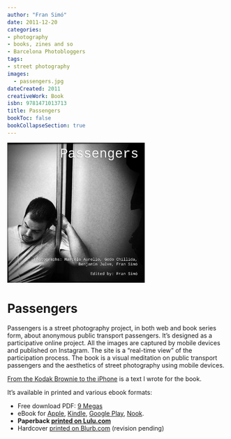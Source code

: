 ```yaml
---
author: "Fran Simó"
date: 2011-12-20
categories:
- photography
- books, zines and so
- Barcelona Photobloggers
tags: 
- street photography 
images:
  - passengers.jpg
dateCreated: 2011
creativeWork: Book
isbn: 9781471013713
title: Passengers
bookToc: false
bookCollapseSection: true
---
```


![passengers.jpg](passengers.jpg)

# Passengers

Passengers is a street photography project, in both web and book series form, about anonymous public transport
passengers. It’s designed as a participative online project. All the images are captured by mobile devices and published
on Instagram. The site is a “real-time view” of the participation process. The book is a visual meditation on public
transport passengers and the aesthetics of street photography using mobile devices.

[From the Kodak Brownie to the iPhone](From_the_Kodak_Brownie_to_the_iPhone) is a text I wrote for the book.

It’s available in printed and various ebook formats:

<ul>
<li>Free download PDF: <a href="http://passengers-streetphotography.com/wp-content/uploads/2011/12/Passengers_v4_1_4_full_en_PDF.pdf">9 Megas</a></li>
<li>eBook for <a href="http://passengers-streetphotography.com/wp-content/uploads/2011/12/Passengers_en.epub">Apple</a>, <a href="http://passengers-streetphotography.com/wp-content/uploads/2011/12/Passengers_en.mobi">Kindle</a>, <a href="http://books.google.es/books?id=OIzGOE3xdekC&amp;lpg=PP1&amp;pg=PP1#v=onepage&amp;q&amp;f=false">Google Play</a>, <a href="http://passengers-streetphotography.com/wp-content/uploads/2011/12/Passengers_en.epub">Nook</a>.</li>
<li><strong>Paperback <a href="https://www.lulu.com/shop/benjam%C3%ADn-julve-and-godo-chillida-and-marcelo-aurelio-and-fran-sim%C3%B3/passengers/paperback/product-1zk577dv.html?q=Passengers&page=1&pageSize=4">printed on Lulu.com</a></strong></li>
<li>Hardcover <a href="http://es.blurb.com/bookstore/detail/2860658">printed on Blurb.com</a> (revision pending)</li>
</ul>
